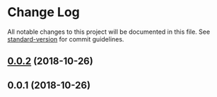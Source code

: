 # Change Log

All notable changes to this project will be documented in this file. See [standard-version](https://github.com/conventional-changelog/standard-version) for commit guidelines.

<a name="0.0.2"></a>
## [0.0.2](https://github.com/MechanicalHuman/multi-formatter/compare/v0.0.1...v0.0.2) (2018-10-26)



<a name="0.0.1"></a>
## 0.0.1 (2018-10-26)
